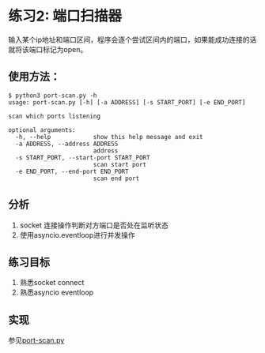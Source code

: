# 练习2: 端口扫描器

输入某个ip地址和端口区间，程序会逐个尝试区间内的端口，如果能成功连接的话就将该端口标记为open。

## 使用方法：

``` shell
$ python3 port-scan.py -h
usage: port-scan.py [-h] [-a ADDRESS] [-s START_PORT] [-e END_PORT]

scan which ports listening

optional arguments:
  -h, --help            show this help message and exit
  -a ADDRESS, --address ADDRESS
                        address
  -s START_PORT, --start-port START_PORT
                        scan start port
  -e END_PORT, --end-port END_PORT
                        scan end port

```

## 分析
1. socket 连接操作判断对方端口是否处在监听状态
2. 使用asyncio.eventloop进行并发操作

## 练习目标
1. 熟悉socket connect
1. 熟悉asyncio eventloop


## 实现
参见[port-scan.py](./port-scan.py)

